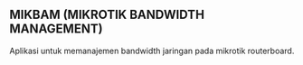 ## MIKBAM (MIKROTIK BANDWIDTH MANAGEMENT)
Aplikasi untuk memanajemen bandwidth jaringan pada mikrotik routerboard.

